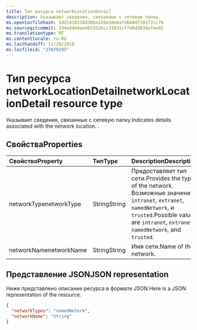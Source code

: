 ```yaml
---
title: Тип ресурса networkLocationDetail
description: Указывает сведения, связанные с сетевую папку. .
ms.openlocfilehash: 5dd1410318d380a1b943de6a7dbb0d739172cc76
ms.sourcegitcommit: 334e84b4aed63162bcc31831cffd6d363dafee02
ms.translationtype: MT
ms.contentlocale: ru-RU
ms.lasthandoff: 11/29/2018
ms.locfileid: "27079295"
---
```

# <a name="networklocationdetail-resource-type"></a><span data-ttu-id="f3644-104">Тип ресурса networkLocationDetail</span><span class="sxs-lookup"><span data-stu-id="f3644-104">networkLocationDetail resource type</span></span>
<span data-ttu-id="f3644-105">Указывает сведения, связанные с сетевую папку.</span><span class="sxs-lookup"><span data-stu-id="f3644-105">Indicates details associated with the network location.</span></span> <span data-ttu-id="f3644-106">.</span><span class="sxs-lookup"><span data-stu-id="f3644-106"></span></span>



## <a name="properties"></a><span data-ttu-id="f3644-107">Свойства</span><span class="sxs-lookup"><span data-stu-id="f3644-107">Properties</span></span>
| <span data-ttu-id="f3644-108">Свойство</span><span class="sxs-lookup"><span data-stu-id="f3644-108">Property</span></span>     | <span data-ttu-id="f3644-109">Тип</span><span class="sxs-lookup"><span data-stu-id="f3644-109">Type</span></span>   |<span data-ttu-id="f3644-110">Description</span><span class="sxs-lookup"><span data-stu-id="f3644-110">Description</span></span>|
|:---------------|:--------|:----------|
|<span data-ttu-id="f3644-111">networkType</span><span class="sxs-lookup"><span data-stu-id="f3644-111">networkType</span></span>|<span data-ttu-id="f3644-112">String</span><span class="sxs-lookup"><span data-stu-id="f3644-112">String</span></span>|<span data-ttu-id="f3644-113">Предоставляет тип сети.</span><span class="sxs-lookup"><span data-stu-id="f3644-113">Provides the type of the network.</span></span> <span data-ttu-id="f3644-114">Возможные значения: `intranet`, `extranet`, `namedNetwork`, и `trusted`.</span><span class="sxs-lookup"><span data-stu-id="f3644-114">Possible values are `intranet`, `extranet`, `namedNetwork`, and `trusted`.</span></span>|
|<span data-ttu-id="f3644-115">networkName</span><span class="sxs-lookup"><span data-stu-id="f3644-115">networkName</span></span>|<span data-ttu-id="f3644-116">String</span><span class="sxs-lookup"><span data-stu-id="f3644-116">String</span></span>|<span data-ttu-id="f3644-117">Имя сети.</span><span class="sxs-lookup"><span data-stu-id="f3644-117">Name of the network.</span></span>|


## <a name="json-representation"></a><span data-ttu-id="f3644-118">Представление JSON</span><span class="sxs-lookup"><span data-stu-id="f3644-118">JSON representation</span></span>

<span data-ttu-id="f3644-119">Ниже представлено описание ресурса в формате JSON.</span><span class="sxs-lookup"><span data-stu-id="f3644-119">Here is a JSON representation of the resource.</span></span>

<!-- {
  "blockType": "resource",
  "optionalProperties": [

  ],
  "@odata.type": "microsoft.graph.deviceDetail"
}-->

```json
{
  "networkTypes": "namedNetork",
  "networkName": "String"
}

```

<!-- uuid: 8fcb5dbc-d5aa-4681-8e31-b001d5168d79
2015-10-25 14:57:30 UTC -->
<!-- {
  "type": "#page.annotation",
  "description": "deviceDetail resource",
  "keywords": "",
  "section": "documentation",
  "tocPath": ""
}-->